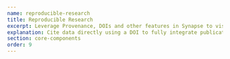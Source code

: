 ```yaml
---
name: reproducible-research
title: Reproducible Research
excerpt: Leverage Provenance, DOIs and other features in Synapse to visualize evidence of reproducibility.
explanation: Cite data directly using a DOI to fully integrate publications and relevant evidence into your Synapse Project. You can set Provenance to explicitly link GitHub code and other resources to data files. Tracking these steps directly can increase trust in the reliability of your data and analyses. 
section: core-components
order: 9
---
```

